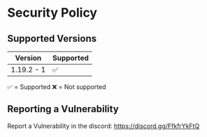 # Security Policy

## Supported Versions


| Version | Supported          |
| ------- | ------------------ |
| 1.19.2 - 1| :white_check_mark: |

:white_check_mark: = Supported
:x: = Not supported

## Reporting a Vulnerability

Report a Vulnerability in the discord: https://discord.gg/FfkfrYkFtQ
